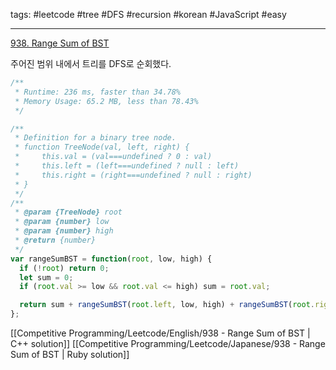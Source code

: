 tags: #leetcode #tree #DFS #recursion #korean #JavaScript #easy

<hr />

[938. Range Sum of BST](https://leetcode.com/problems/range-sum-of-bst/)

주어진 범위 내에서 트리를 DFS로 순회했다.

```js
/**
 * Runtime: 236 ms, faster than 34.78%
 * Memory Usage: 65.2 MB, less than 78.43%
 */

/**
 * Definition for a binary tree node.
 * function TreeNode(val, left, right) {
 *     this.val = (val===undefined ? 0 : val)
 *     this.left = (left===undefined ? null : left)
 *     this.right = (right===undefined ? null : right)
 * }
 */
/**
 * @param {TreeNode} root
 * @param {number} low
 * @param {number} high
 * @return {number}
 */
var rangeSumBST = function(root, low, high) {
  if (!root) return 0;
  let sum = 0;
  if (root.val >= low && root.val <= high) sum = root.val;

  return sum + rangeSumBST(root.left, low, high) + rangeSumBST(root.right, low, high);
};
```

[[Competitive Programming/Leetcode/English/938 - Range Sum of BST | C++ solution]]
[[Competitive Programming/Leetcode/Japanese/938 - Range Sum of BST | Ruby solution]]
